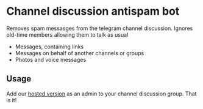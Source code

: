 # Channel discussion antispam bot

Removes spam messasges from the telegram channel discussion. Ignores old-time members allowing them to talk as usual
* Messages, containing links
* Messages on behalf of another channels or groups
* Photos and voice messages

## Usage

Add our [hosted version](t.me/discussion_sentinel_bot) as an admin to your channel discussion group. That is it!

